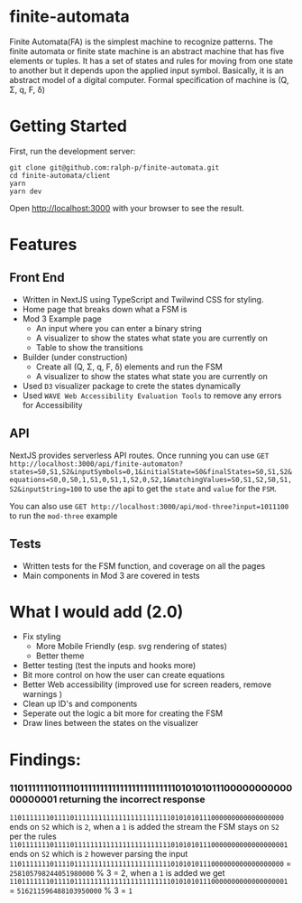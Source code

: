 # finite-automata
Finite Automata(FA) is the simplest machine to recognize patterns. The finite automata or finite state machine is an abstract machine that has five elements or tuples. It has a set of states and rules for moving from one state to another but it depends upon the applied input symbol. Basically, it is an abstract model of a digital computer.
Formal specification of machine is (Q, Σ, q, F, δ) 
# Getting Started

First, run the development server:

```
git clone git@github.com:ralph-p/finite-automata.git
cd finite-automata/client
yarn
yarn dev
```

Open [http://localhost:3000](http://localhost:3000) with your browser to see the result.
# Features
## Front End
- Written in NextJS using TypeScript and Twilwind CSS for styling. 
- Home page that breaks down what a FSM is
- Mod 3 Example page
    - An input where you can enter a binary string
    - A visualizer to show the states what state you are currently on
    - Table to show the transitions
- Builder (under construction)
    - Create all (Q, Σ, q, F, δ)  elements and run the FSM
    - A visualizer to show the states what state you are currently on 
- Used `D3` visualizer package to crete the states dynamically
- Used `WAVE Web Accessibility Evaluation Tools` to remove any errors for Accessibility
## API
NextJS provides serverless API routes. 
Once running you can use `GET http://localhost:3000/api/finite-automaton?states=S0,S1,S2&inputSymbols=0,1&initialState=S0&finalStates=S0,S1,S2&equations=S0,0,S0,1,S1,0,S1,1,S2,0,S2,1&matchingValues=S0,S1,S2,S0,S1,S2&inputString=100` to use the api to get the `state` and `value` for the `FSM`. 

You can also use `GET http://localhost:3000/api/mod-three?input=1011100` to run the `mod-three` example
## Tests
- Written tests for the FSM function, and coverage on all the pages 
- Main components in Mod 3 are covered in tests
# What I would add (2.0)
- Fix styling 
    - More Mobile Friendly (esp. svg rendering of states)
    - Better theme   
- Better testing (test the inputs and hooks more)
- Bit more control on how the user can create equations
- Better Web accessibility (improved use for screen readers, remove warnings )
- Clean up ID's and components
- Seperate out the logic a bit more for creating the FSM
- Draw lines between the states on the visualizer
# Findings:

### 110111111101111011111111111111111111111101010101110000000000000000001 returning the incorrect response

`11011111110111101111111111111111111111110101010111000000000000000000` ends on `S2` which is `2`, when a `1` is added the stream the FSM stays on `S2` per the rules `110111111101111011111111111111111111111101010101110000000000000000001` ends on `S2` which is `2` however parsing the input `11011111110111101111111111111111111111110101010111000000000000000000` = `258105798244051980000` % 3 = 2, when a `1` is added we get `110111111101111011111111111111111111111101010101110000000000000000001` = `516211596488103950000` % 3 = `1`
